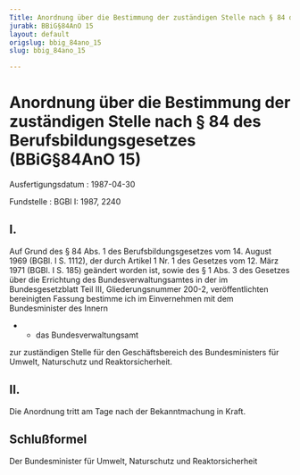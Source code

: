 ```yaml
---
Title: Anordnung über die Bestimmung der zuständigen Stelle nach § 84 des Berufsbildungsgesetzes
jurabk: BBiG§84AnO 15
layout: default
origslug: bbig_84ano_15
slug: bbig_84ano_15

---
```


# Anordnung über die Bestimmung der zuständigen Stelle nach § 84 des Berufsbildungsgesetzes (BBiG§84AnO 15)

Ausfertigungsdatum
:   1987-04-30

Fundstelle
:   BGBl I: 1987, 2240

## I.

Auf Grund des § 84 Abs. 1 des Berufsbildungsgesetzes vom 14. August
1969 (BGBl. I S. 1112), der durch Artikel 1 Nr. 1 des Gesetzes vom 12.
März 1971 (BGBl. I S. 185) geändert worden ist, sowie des § 1 Abs. 3
des Gesetzes über die Errichtung des Bundesverwaltungsamtes in der im
Bundesgesetzblatt Teil III, Gliederungsnummer 200-2, veröffentlichten
bereinigten Fassung bestimme ich im Einvernehmen mit dem
Bundesminister des Innern

*
    *   das Bundesverwaltungsamt






zur zuständigen Stelle für den Geschäftsbereich des Bundesministers
für Umwelt, Naturschutz und Reaktorsicherheit.

## II.

Die Anordnung tritt am Tage nach der Bekanntmachung in Kraft.

## Schlußformel

Der Bundesminister für Umwelt, Naturschutz und Reaktorsicherheit

